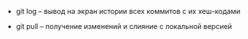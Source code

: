 

* git log – вывод на экран истории всех коммитов с их хеш-кодами

* git pull – получение изменений и слияние с локальной версией